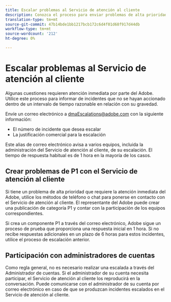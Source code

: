```yaml
---
title: Escalar problemas al Servicio de atención al cliente
description: Conozca el proceso para enviar problemas de alta prioridad al Servicio de atención al cliente.
translation-type: tm+mt
source-git-commit: 47b14bde1bb1217bcb172c6d4f01d68f917d44db
workflow-type: tm+mt
source-wordcount: '212'
ht-degree: 0%

---
```



# Escalar problemas al Servicio de atención al cliente

Algunas cuestiones requieren atención inmediata por parte del Adobe. Utilice este proceso para informar de incidentes que no se hayan accionado dentro de un intervalo de tiempo razonable en relación con su gravedad.

Envíe un correo electrónico a [dmaEscalations@adobe.com](mailto:dmaescalations@adobe.com) con la siguiente información:

* El número de incidente que desea escalar
* La justificación comercial para la escalación

Este alias de correo electrónico avisa a varios equipos, incluida la administración del Servicio de atención al cliente, de su escalación. El tiempo de respuesta habitual es de 1 hora en la mayoría de los casos.

## Crear problemas de P1 con el Servicio de atención al cliente

Si tiene un problema de alta prioridad que requiere la atención inmediata del Adobe, utilice los métodos de teléfono o chat para ponerse en contacto con el Servicio de atención al cliente. El representante del Adobe puede crear una publicación de categoría P1 y contar con la participación de los equipos correspondientes.

Si crea un componente P1 a través del correo electrónico, Adobe sigue un proceso de prueba que proporciona una respuesta inicial en 1 hora. Si no recibe respuestas adicionales en un plazo de 6 horas para estos incidentes, utilice el proceso de escalación anterior.

## Participación con administradores de cuentas

Como regla general, no es necesario realizar una escalada a través del Administrador de cuentas. Si el administrador de su cuenta necesita participar, el Servicio de atención al cliente los reproducirá en la conversación. Puede comunicarse con el administrador de su cuenta por correo electrónico en caso de que se produzcan incidentes escalados en el Servicio de atención al cliente.

